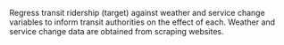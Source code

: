 Regress transit ridership (target) against weather and service change variables to inform transit authorities on the effect of each. Weather and service change data are obtained from scraping websites. 
